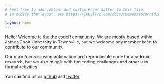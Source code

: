 ```yaml
---
# Feel free to add content and custom Front Matter to this file.
# To modify the layout, see https://jekyllrb.com/docs/themes/#overriding-theme-defaults

layout: home
---
```



Hello! Welcome to the the codeR community. We are mostly based within James Cook University in Townsville, but we welcome any member keen to contribute to our community.

Our main focus is using automation and reproducible code for academic research, but we also mingle with fun coding challenges and other less formal activities.

You can find us on [github](https://github.com/codertsv/codertsv.github.io) and [twitter](https://twitter.com/CoderTsv)